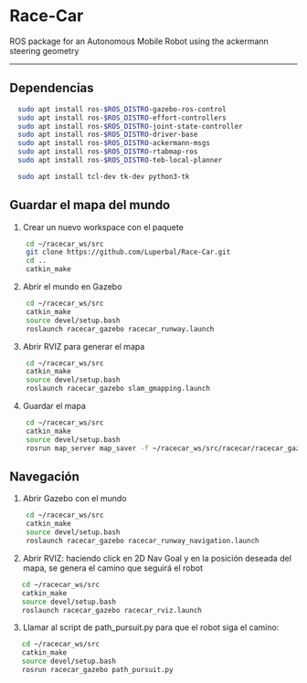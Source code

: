 # Race-Car
ROS package for an Autonomous Mobile Robot using the ackermann steering geometry

-----------------------------------------------------------------------------------------------------------------------------------------------------------
## Dependencias
```bash
  sudo apt install ros-$ROS_DISTRO-gazebo-ros-control
  sudo apt install ros-$ROS_DISTRO-effort-controllers
  sudo apt install ros-$ROS_DISTRO-joint-state-controller
  sudo apt install ros-$ROS_DISTRO-driver-base
  sudo apt install ros-$ROS_DISTRO-ackermann-msgs
  sudo apt install ros-$ROS_DISTRO-rtabmap-ros
  sudo apt install ros-$ROS_DISTRO-teb-local-planner

  sudo apt install tcl-dev tk-dev python3-tk
```
  
## Guardar el mapa del mundo
1. Crear un nuevo workspace con el paquete
```bash
    cd ~/racecar_ws/src
    git clone https://github.com/Luperbal/Race-Car.git
    cd ..
    catkin_make
 ```
2. Abrir el mundo en Gazebo
```bash
    cd ~/racecar_ws/src
    catkin_make
    source devel/setup.bash
    roslaunch racecar_gazebo racecar_runway.launch
```
3. Abrir RVIZ para generar el mapa
```bash
    cd ~/racecar_ws/src
    catkin_make
    source devel/setup.bash
    roslaunch racecar_gazebo slam_gmapping.launch
```
4. Guardar el mapa
```bash
    cd ~/racecar_ws/src
    catkin_make
    source devel/setup.bash
    rosrun map_server map_saver -f ~/racecar_ws/src/racecar/racecar_gazebo/map/mapa
```
  
## Navegación
1. Abrir Gazebo con el mundo
```bash
    cd ~/racecar_ws/src
    catkin_make
    source devel/setup.bash
    roslaunch racecar_gazebo racecar_runway_navigation.launch
 ```
 2. Abrir RVIZ: haciendo click en 2D Nav Goal y en la posición deseada del mapa, se genera el camino que seguirá el robot
 ```bash
    cd ~/racecar_ws/src
    catkin_make
    source devel/setup.bash
    roslaunch racecar_gazebo racecar_rviz.launch
 ```
3. Llamar al script de path\_pursuit.py para que el robot siga el camino:
 ```bash
    cd ~/racecar_ws/src
    catkin_make
    source devel/setup.bash
    rosrun racecar_gazebo path_pursuit.py
 ```
